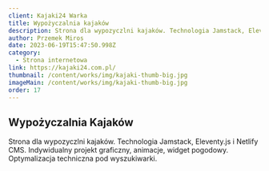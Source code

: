 ```yaml
---
client: Kajaki24 Warka
title: Wypożyczalnia kajaków
description: Strona dla wypozyczlni kajaków. Technologia Jamstack, Eleventy.js i Netlify CMS. Indywidualny projekt graficzny, animacje, widget pogodowy. Optymalizacja techniczna pod wyszukiwarki.
author: Przemek Miros
date: 2023-06-19T15:47:50.998Z
category:
  - Strona internetowa
link: https://kajaki24.com.pl/
thumbnail: /content/works/img/kajaki-thumb-big.jpg
imageMain: /content/works/img/kajaki-thumb-big.jpg
order: 17
---
```


## Wypożyczalnia Kajaków

Strona dla wypozyczlni kajaków. Technologia Jamstack, Eleventy.js i Netlify CMS. Indywidualny projekt graficzny, animacje, widget pogodowy. Optymalizacja techniczna pod wyszukiwarki.